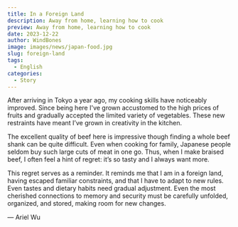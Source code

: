 ```yaml
---
title: In a Foreign Land
description: Away from home, learning how to cook
preview: Away from home, learning how to cook
date: 2023-12-22
author: WindBones
image: images/news/japan-food.jpg
slug: foreign-land
tags:
  - English
categories:
  - Story
---
```


After arriving in Tokyo a year ago, my cooking skills have noticeably improved. Since being here I've grown accustomed to the high prices of fruits and gradually accepted the limited variety of vegetables. These new restraints have meant I’ve grown in creativity in the kitchen.

The excellent quality of beef here is impressive though finding a whole beef shank can be quite difficult. Even when cooking for family, Japanese people seldom buy such large cuts of meat in one go. Thus, when I make braised beef, I often feel a hint of regret: it’s so tasty and I always want more.

This regret serves as a reminder. It reminds me that I am in a foreign land, having escaped familiar constraints, and that I have to adapt to new rules. Even tastes and dietary habits need gradual adjustment. Even the most cherished connections to memory and security must be carefully unfolded, organized, and stored, making room for new changes.

— Ariel Wu